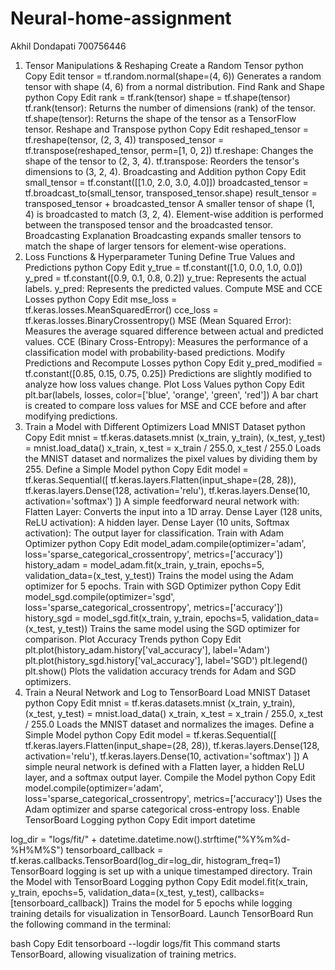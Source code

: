 # Neural-home-assignment
Akhil Dondapati
700756446

1. Tensor Manipulations & Reshaping
Create a Random Tensor
python
Copy
Edit
tensor = tf.random.normal(shape=(4, 6))
Generates a random tensor with shape (4, 6) from a normal distribution.
Find Rank and Shape
python
Copy
Edit
rank = tf.rank(tensor)
shape = tf.shape(tensor)
tf.rank(tensor): Returns the number of dimensions (rank) of the tensor.
tf.shape(tensor): Returns the shape of the tensor as a TensorFlow tensor.
Reshape and Transpose
python
Copy
Edit
reshaped_tensor = tf.reshape(tensor, (2, 3, 4))
transposed_tensor = tf.transpose(reshaped_tensor, perm=[1, 0, 2])
tf.reshape: Changes the shape of the tensor to (2, 3, 4).
tf.transpose: Reorders the tensor's dimensions to (3, 2, 4).
Broadcasting and Addition
python
Copy
Edit
small_tensor = tf.constant([[1.0, 2.0, 3.0, 4.0]])
broadcasted_tensor = tf.broadcast_to(small_tensor, transposed_tensor.shape)
result_tensor = transposed_tensor + broadcasted_tensor
A smaller tensor of shape (1, 4) is broadcasted to match (3, 2, 4).
Element-wise addition is performed between the transposed tensor and the broadcasted tensor.
Broadcasting Explanation
Broadcasting expands smaller tensors to match the shape of larger tensors for element-wise operations.
2. Loss Functions & Hyperparameter Tuning
Define True Values and Predictions
python
Copy
Edit
y_true = tf.constant([1.0, 0.0, 1.0, 0.0])
y_pred = tf.constant([0.9, 0.1, 0.8, 0.2])
y_true: Represents the actual labels.
y_pred: Represents the predicted values.
Compute MSE and CCE Losses
python
Copy
Edit
mse_loss = tf.keras.losses.MeanSquaredError()
cce_loss = tf.keras.losses.BinaryCrossentropy()
MSE (Mean Squared Error): Measures the average squared difference between actual and predicted values.
CCE (Binary Cross-Entropy): Measures the performance of a classification model with probability-based predictions.
Modify Predictions and Recompute Losses
python
Copy
Edit
y_pred_modified = tf.constant([0.85, 0.15, 0.75, 0.25])
Predictions are slightly modified to analyze how loss values change.
Plot Loss Values
python
Copy
Edit
plt.bar(labels, losses, color=['blue', 'orange', 'green', 'red'])
A bar chart is created to compare loss values for MSE and CCE before and after modifying predictions.
3. Train a Model with Different Optimizers
Load MNIST Dataset
python
Copy
Edit
mnist = tf.keras.datasets.mnist
(x_train, y_train), (x_test, y_test) = mnist.load_data()
x_train, x_test = x_train / 255.0, x_test / 255.0
Loads the MNIST dataset and normalizes the pixel values by dividing them by 255.
Define a Simple Model
python
Copy
Edit
model = tf.keras.Sequential([
    tf.keras.layers.Flatten(input_shape=(28, 28)),
    tf.keras.layers.Dense(128, activation='relu'),
    tf.keras.layers.Dense(10, activation='softmax')
])
A simple feedforward neural network with:
Flatten Layer: Converts the input into a 1D array.
Dense Layer (128 units, ReLU activation): A hidden layer.
Dense Layer (10 units, Softmax activation): The output layer for classification.
Train with Adam Optimizer
python
Copy
Edit
model_adam.compile(optimizer='adam', loss='sparse_categorical_crossentropy', metrics=['accuracy'])
history_adam = model_adam.fit(x_train, y_train, epochs=5, validation_data=(x_test, y_test))
Trains the model using the Adam optimizer for 5 epochs.
Train with SGD Optimizer
python
Copy
Edit
model_sgd.compile(optimizer='sgd', loss='sparse_categorical_crossentropy', metrics=['accuracy'])
history_sgd = model_sgd.fit(x_train, y_train, epochs=5, validation_data=(x_test, y_test))
Trains the same model using the SGD optimizer for comparison.
Plot Accuracy Trends
python
Copy
Edit
plt.plot(history_adam.history['val_accuracy'], label='Adam')
plt.plot(history_sgd.history['val_accuracy'], label='SGD')
plt.legend()
plt.show()
Plots the validation accuracy trends for Adam and SGD optimizers.
4. Train a Neural Network and Log to TensorBoard
Load MNIST Dataset
python
Copy
Edit
mnist = tf.keras.datasets.mnist
(x_train, y_train), (x_test, y_test) = mnist.load_data()
x_train, x_test = x_train / 255.0, x_test / 255.0
Loads the MNIST dataset and normalizes the images.
Define a Simple Model
python
Copy
Edit
model = tf.keras.Sequential([
    tf.keras.layers.Flatten(input_shape=(28, 28)),
    tf.keras.layers.Dense(128, activation='relu'),
    tf.keras.layers.Dense(10, activation='softmax')
])
A simple neural network is defined with a Flatten layer, a hidden ReLU layer, and a softmax output layer.
Compile the Model
python
Copy
Edit
model.compile(optimizer='adam', loss='sparse_categorical_crossentropy', metrics=['accuracy'])
Uses the Adam optimizer and sparse categorical cross-entropy loss.
Enable TensorBoard Logging
python
Copy
Edit
import datetime

log_dir = "logs/fit/" + datetime.datetime.now().strftime("%Y%m%d-%H%M%S")
tensorboard_callback = tf.keras.callbacks.TensorBoard(log_dir=log_dir, histogram_freq=1)
TensorBoard logging is set up with a unique timestamped directory.
Train the Model with TensorBoard Logging
python
Copy
Edit
model.fit(x_train, y_train, epochs=5, validation_data=(x_test, y_test), callbacks=[tensorboard_callback])
Trains the model for 5 epochs while logging training details for visualization in TensorBoard.
Launch TensorBoard
Run the following command in the terminal:

bash
Copy
Edit
tensorboard --logdir logs/fit
This command starts TensorBoard, allowing visualization of training metrics.
